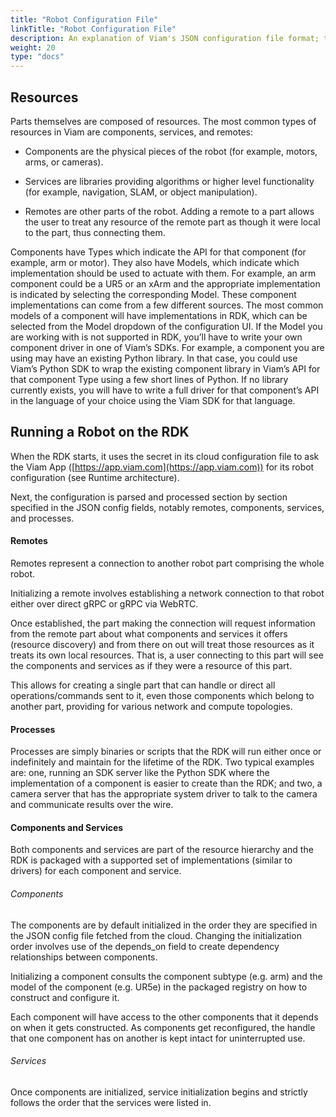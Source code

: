 ```yaml
---
title: "Robot Configuration File"
linkTitle: "Robot Configuration File"
description: An explanation of Viam's JSON configuration file format; the top level fields, their meanings, and example entries.
weight: 20
type: "docs"
---
```

## Resources
Parts themselves are composed of resources.
The most common types of resources in Viam are components, services, and remotes:

* Components are the physical pieces of the robot (for example, motors, arms, or cameras).

* Services are libraries providing algorithms or higher level functionality (for example, navigation, SLAM, or object manipulation).

* Remotes are other parts of the robot.
Adding a remote to a part allows the user to treat any resource of the remote part as though it were local to the part, thus connecting them.

Components have Types which indicate the API for that component (for example, arm or motor).
They also have Models, which indicate which implementation should be used to actuate with them.
For example, an arm component could be a UR5 or an xArm and the appropriate implementation is indicated by selecting the corresponding Model.
These component implementations can come from a few different sources.
The most common models of a component will have implementations in RDK, which can be selected from the Model dropdown of the configuration UI.
If the Model you are working with is not supported in RDK, you’ll have to write your own component driver in one of Viam’s SDKs.
For example, a component you are using may have an existing Python library.
In that case, you could use Viam’s Python SDK to wrap the existing component library in Viam’s API for that component Type using a few short lines of Python.
If no library currently exists, you will have to write a full driver for that component’s API in the language of your choice using the Viam SDK for that language.

## Running a Robot on the RDK
When the RDK starts, it uses the secret in its cloud configuration file to ask the Viam App ([https://app.viam.com](https://app.viam.com)) for its robot configuration (see Runtime architecture).

Next, the configuration is parsed and processed section by section specified in the JSON config fields, notably remotes, components, services, and processes.

#### Remotes
Remotes represent a connection to another robot part comprising the whole robot.

Initializing a remote involves establishing a network connection to that robot either over direct gRPC or gRPC via WebRTC.

Once established, the part making the connection will request information from the remote part about what components and services it offers (resource discovery) and from there on out will treat those resources as it treats its own local resources.
That is, a user connecting to this part will see the components and services as if they were a resource of this part.

This allows for creating a single part that can handle or direct all operations/commands sent to it, even those components which belong to another part, providing for various network and compute topologies.

#### Processes
Processes are simply binaries or scripts that the RDK will run either once or indefinitely and maintain for the lifetime of the RDK.
Two typical examples are: one, running an SDK server like the Python SDK where the implementation of a component is easier to create than the RDK; and two, a camera server that has the appropriate system driver to talk to the camera and communicate results over the wire.

#### Components and Services
Both components and services are part of the resource hierarchy and the RDK is packaged with a supported set of implementations (similar to drivers) for each component and service.

###### Components
The components are by default initialized in the order they are specified in the JSON config file fetched from the cloud.
Changing the initialization order involves use of the depends_on field to create dependency relationships between components.

Initializing a component consults the component subtype (e.g. arm) and the model of the component (e.g. UR5e) in the packaged registry on how to construct and configure it.

Each component will have access to the other components that it depends on when it gets constructed.
As components get reconfigured, the handle that one component has on another is kept intact for uninterrupted use.

###### Services
Once components are initialized, service initialization begins and strictly follows the order that the services were listed in.


